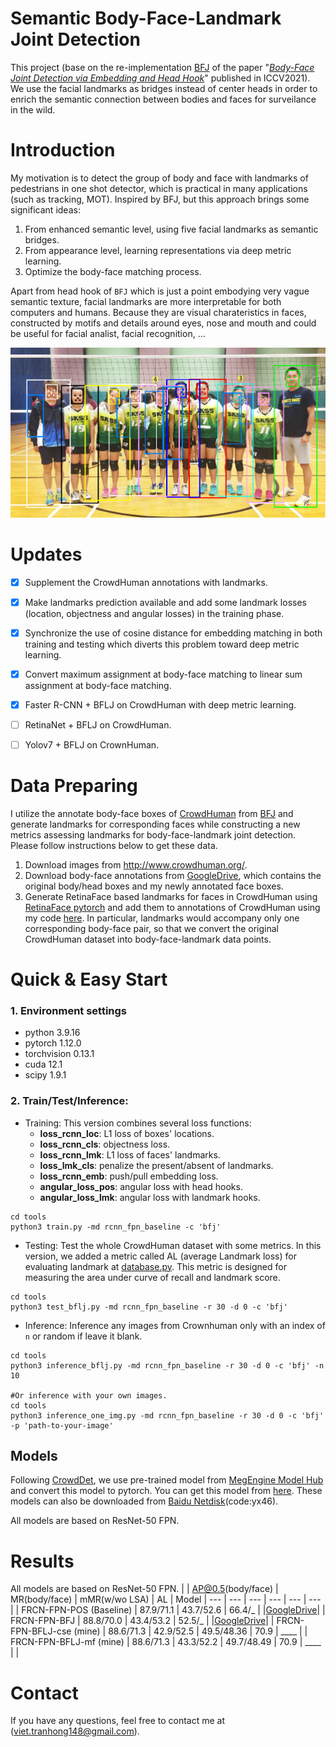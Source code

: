 Semantic Body-Face-Landmark Joint Detection
===

This project (base on the re-implementation [BFJ](https://github.com/AibeeDetect/BFJDet.git) of the paper "[*Body-Face Joint Detection via Embedding and Head Hook*](https://openaccess.thecvf.com/content/ICCV2021/papers/Wan_Body-Face_Joint_Detection_via_Embedding_and_Head_Hook_ICCV_2021_paper.pdf)" published in ICCV2021). We use the facial landmarks as bridges instead of center heads in order to enrich the semantic connection between bodies and faces for surveilance in the wild. 

# Introduction

My motivation is to detect the group of body and face with landmarks of pedestrians in one shot detector, which is practical in many applications (such as tracking, MOT).
Inspired by BFJ, but this approach brings some significant ideas: 
1) From enhanced semantic level, using five facial landmarks as semantic bridges. 
2) From appearance level, learning representations via deep metric learning. 
3) Optimize the body-face matching process.

Apart from head hook of `BFJ` which is just a point embodying very vague semantic texture, facial landmarks are more interpretable for both computers and humans. 
Because they are visual charateristics in faces, constructed by motifs and details around eyes, nose and mouth 
and could be useful for facial analist, facial recognition, ...

<!-- ![introfig](./demo/intro.png)
![introfig1](./demo/intro1.png) -->
![introfig](./demo/demo.png)
<!-- ![introfig1](./demo/intro.png) -->

# Updates
- [x] Supplement the CrowdHuman annotations with landmarks.
- [x] Make landmarks prediction available and add some landmark losses (location, objectness and angular losses) in the training phase.
- [x] Synchronize the use of cosine distance for embedding matching in both training and testing which diverts this problem toward deep metric learning.
- [x] Convert maximum assignment at body-face matching to linear sum assignment at body-face matching.
- [x] Faster R-CNN + BFLJ on CrowdHuman with deep metric learning.
- [ ] RetinaNet + BFLJ on CrowdHuman.
- [ ] Yolov7 + BFLJ on CrownHuman.


# Data Preparing

I utilize the annotate body-face boxes of [CrowdHuman](https://arxiv.org/abs/1805.00123) from [BFJ](https://github.com/AibeeDetect/BFJDet.git) 
and generate landmarks for corresponding faces while constructing a new metrics assessing landmarks for body-face-landmark joint detection.
Please follow instructions below to get these data.

1. Download images from http://www.crowdhuman.org/.
2. Download body-face annotations from [GoogleDrive](https://drive.google.com/drive/folders/1Sk2IAmm_wTVh289RKs5FiU17siWrJJCu?usp=sharing), which contains the original body/head boxes and my newly annotated face boxes.
3. Generate RetinaFace based landmarks for faces in CrowdHuman using [RetinaFace pytorch](https://github.com/biubug6/Pytorch_Retinaface) and add them to annotations of CrowdHuman using my code [here](/home/tungpt/Workspace/vietth/Body_head_detection/A5000_BFJDet/lib/data/test_loader_gt.py). 
In particular, landmarks would accompany only one corresponding body-face pair, so that we convert the original CrowdHuman dataset into body-face-landmark data points.

# Quick & Easy Start

### 1. Environment settings

* python 3.9.16
* pytorch 1.12.0
* torchvision 0.13.1
* cuda 12.1
* scipy 1.9.1

### 2. Train/Test/Inference:

* Training: This version combines several loss functions: 
  + **loss_rcnn_loc**: L1 loss of boxes' locations.
  + **loss_rcnn_cls**: objectness loss.
  + **loss_rcnn_lmk**: L1 loss of faces' landmarks.
  + **loss_lmk_cls**: penalize the present/absent of landmarks.
  + **loss_rcnn_emb**: push/pull embedding loss.
  + **angular_loss_pos**: angular loss with head hooks.
  + **angular_loss_lmk**: angular loss with landmark hooks.
```shell
cd tools
python3 train.py -md rcnn_fpn_baseline -c 'bfj'
```
    
* Testing: Test the whole CrowdHuman dataset with some metrics. In this version, we added a metric called AL (average Landmark loss) for evaluating landmark at [database.py](./lib/evaluate_lmk/APMRToolkits/database.py). This metric is designed for measuring the area under curve of recall and landmark score.

```shell
cd tools
python3 test_bflj.py -md rcnn_fpn_baseline -r 30 -d 0 -c 'bfj'
```

* Inference: Inference any images from Crownhuman only with an index of `n` or random if leave it blank. 
```shell
cd tools
python3 inference_bflj.py -md rcnn_fpn_baseline -r 30 -d 0 -c 'bfj' -n 10

#Or inference with your own images.
cd tools
python3 inference_one_img.py -md rcnn_fpn_baseline -r 30 -d 0 -c 'bfj' -p 'path-to-your-image'
```

## Models

Following [CrowdDet](https://github.com/Purkialo/CrowdDet),
we use pre-trained model from [MegEngine Model Hub](https://megengine.org.cn/model-hub) and convert this model to pytorch. You can get this model from [here](https://drive.google.com/file/d/1lfYQHC63oM2Dynbfj6uD7XnpDIaA5kNr/view?usp=sharing).
These models can also be downloaded from [Baidu Netdisk](https://pan.baidu.com/s/1U3I-qNIrXuYQzUEDDdISTw)(code:yx46).

All models are based on ResNet-50 FPN.


# Results
All models are based on ResNet-50 FPN.
| | AP@0.5(body/face) | MR(body/face) | mMR(w/wo LSA) | AL | Model
| --- | --- | --- | --- | --- | --- |
| FRCN-FPN-POS (Baseline)  | 87.9/71.1 | 43.7/52.6 | 66.4/_ |      |[GoogleDrive](https://drive.google.com/file/d/1GFnIXqc9aG0eXSQFI4Pe4XfO-8hAZmKV/view?usp=sharing)|
| FRCN-FPN-BFJ             | 88.8/70.0 | 43.4/53.2 | 52.5/_ |      |[GoogleDrive](https://drive.google.com/file/d/1E8MQf3pfOyjbVvxZeBLdYBFUiJA6bdgr/view?usp=sharing)|
| FRCN-FPN-BFLJ-cse (mine)  | 88.6/71.3 | 42.9/52.5 | 49.5/48.36 | 70.9 | ____ |
| FRCN-FPN-BFLJ-mf (mine)   | 88.6/71.3 | 43.3/52.2 | 49.7/48.49 | 70.9 | ____ |
 | 



# Contact

If you have any questions, feel free to contact me at (viet.tranhong148@gmail.com).

